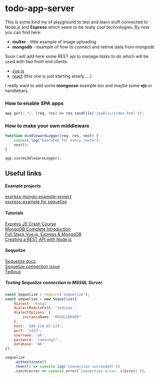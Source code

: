 # todo-app-server
This is some kind my of playground to test and learn stuff connected to Node.js and **Express** which seem to be really cool technologies. By now you can find here:
* **multer** - little example of image uploading 
* **mongodb** - example of how to connect and retrive data from mongodb

Soon I will add here some REST api to manage *tasks to do* which will be used with two front end clients:
* [vue.js](https://github.com/abik11/todo-app-vue)
* [react](https://github.com/abik11/todo-app-react) (this one is just starting slowly.....) 

I really want to add some **mongoose** example too and maybe some **ejs** or handlebars.

### How to enable SPA apps 
```javascript
app.get(/.*/, (req, res) => res.sendFile('/public/index.html'));
```

### How to make your own middleware
```javascript
function middlewareLogger(req, res, next) {
    console.log("Executed for every route");
    next();
}

app.use(middlewareLogger);
```

## Useful links

#### Example projects
[express-mongo-example-project](https://github.com/FortechRomania/express-mongo-example-project)<br />
[express-example for sequelize](https://github.com/sequelize/express-example)<br />

#### Tutorials
[Express JS Crash Course](https://www.youtube.com/watch?v=L72fhGm1tfE)<br />
[MongoDB Complete Introduction](https://www.youtube.com/watch?v=VELru-FCWDM)<br />
[Full Stack Vue.js, Express & MongoDB](https://www.youtube.com/watch?v=j55fHUJqtyw&list=PLillGF-RfqbYSx-Ab1xWVanGKtowTsnNm)<br />
[Creating a REST API with Node.js](https://www.youtube.com/watch?v=0oXYLzuucwE&list=PL55RiY5tL51q4D-B63KBnygU6opNPFk_q)<br />

#### Sequelize
[Sequelize docs](http://docs.sequelizejs.com/)<br />
[Sequelize connection issue](https://github.com/sequelize/sequelize/issues/10556)<br />
[Tedious](https://github.com/tediousjs/tedious)<br />

##### Testing Sequelize connection to MSSQL Server
```javascript
const Sequelize = require('sequelize');
const sequelize = new Sequelize({
    dialect: 'mssql',
    dialectModulePath: 'tedious',
    dialectOptions: {
        instanceName: 'MSSQLSERVER'
    },
    host: '106.116.82.124',
    port: '1433',
    username: 'ak',
    password: 'samsung1!',
    database: 'AK'
});

sequelize
    .authenticate()
    .then(() => console.log('Connection succeeded!'))
    .catch(error => console.error(`Connection error: ${error}`));
```
